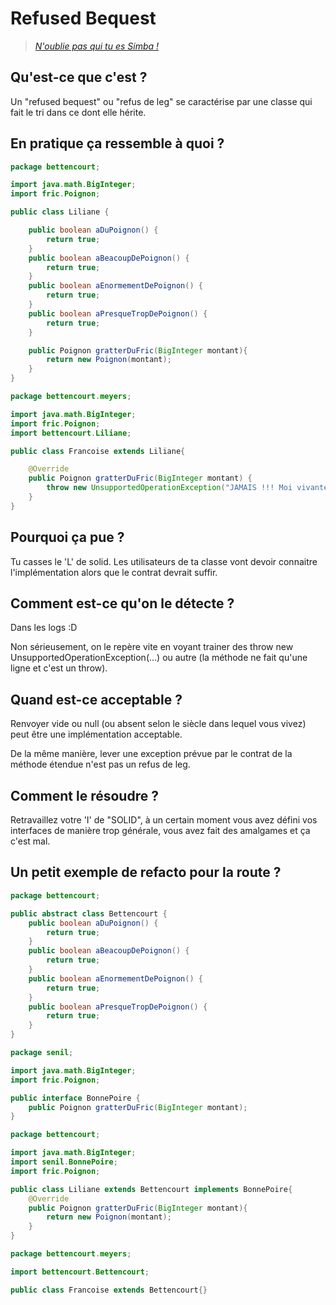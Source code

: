 # Refused Bequest
><a href='http://i.ytimg.com/vi/j7U-BabN6EU/hqdefault.jpg'>*N'oublie pas qui tu es Simba !*</a>

## Qu'est-ce que c'est ?

Un "refused bequest" ou "refus de leg" se caractérise par une classe qui fait le tri dans ce dont elle hérite.

## En pratique ça ressemble à quoi ?

```java
package bettencourt;

import java.math.BigInteger;
import fric.Poignon;

public class Liliane {

	public boolean aDuPoignon() {
		return true;
	}
	public boolean aBeacoupDePoignon() {
		return true;
	}
	public boolean aEnormementDePoignon() {
		return true;
	}
	public boolean aPresqueTropDePoignon() {
		return true;
	}

	public Poignon gratterDuFric(BigInteger montant){
		return new Poignon(montant);
	}
}
```
```java
package bettencourt.meyers;

import java.math.BigInteger;
import fric.Poignon;
import bettencourt.Liliane;

public class Francoise extends Liliane{

	@Override
	public Poignon gratterDuFric(BigInteger montant) {
		throw new UnsupportedOperationException("JAMAIS !!! Moi vivante, JAAAAMAIS !!!");
	}
}
```

## Pourquoi ça pue ?

Tu casses le 'L' de solid. Les utilisateurs de ta classe vont devoir connaitre l'implémentation alors que le contrat devrait 
suffir.

## Comment est-ce qu'on le détecte ?

Dans les logs :D

Non sérieusement, on le repère vite en voyant trainer des throw new UnsupportedOperationException(...) ou autre 
(la méthode ne fait qu'une ligne et c'est un throw).

## Quand est-ce acceptable ?

Renvoyer vide ou null (ou absent selon le siècle dans lequel vous vivez) peut être une implémentation acceptable.

De la même manière, lever une exception prévue par le contrat de la méthode étendue n'est pas un refus de leg.

## Comment le résoudre ?

Retravaillez votre 'I' de "SOLID", à un certain moment vous avez défini vos interfaces de manière trop générale, vous avez fait des amalgames et ça c'est mal.

## Un petit exemple de refacto pour la route ?

```java
package bettencourt;

public abstract class Bettencourt {
	public boolean aDuPoignon() {
		return true;
	}
	public boolean aBeacoupDePoignon() {
		return true;
	}
	public boolean aEnormementDePoignon() {
		return true;
	}
	public boolean aPresqueTropDePoignon() {
		return true;
	}
}
```
```java
package senil;

import java.math.BigInteger;
import fric.Poignon;

public interface BonnePoire {
	public Poignon gratterDuFric(BigInteger montant);
}
```
```java
package bettencourt;

import java.math.BigInteger;
import senil.BonnePoire;
import fric.Poignon;

public class Liliane extends Bettencourt implements BonnePoire{
	@Override
	public Poignon gratterDuFric(BigInteger montant){
		return new Poignon(montant);
	}
}
```
```java
package bettencourt.meyers;

import bettencourt.Bettencourt;

public class Francoise extends Bettencourt{}
```
